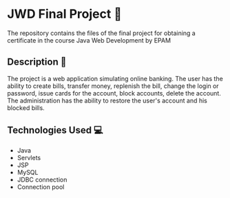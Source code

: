 # JWD Final Project 🚀

The repository contains the files of the final project for obtaining a certificate in the course Java Web Development by EPAM

## Description 📝

The project is a web application simulating online banking. The user has the ability to create bills, transfer money, replenish the bill, change the login or password, issue cards for the account, block accounts, delete the account. The administration has the ability to restore the user's account and his blocked bills.

## Technologies Used 💻

- Java
- Servlets
- JSP
- MySQL
- JDBC connection
- Connection pool


